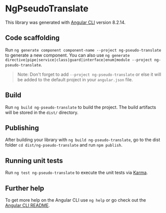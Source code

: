 # NgPseudoTranslate

This library was generated with [Angular CLI](https://github.com/angular/angular-cli) version 8.2.14.

## Code scaffolding

Run `ng generate component component-name --project ng-pseudo-translate` to generate a new component. You can also use `ng generate directive|pipe|service|class|guard|interface|enum|module --project ng-pseudo-translate`.
> Note: Don't forget to add `--project ng-pseudo-translate` or else it will be added to the default project in your `angular.json` file. 

## Build

Run `ng build ng-pseudo-translate` to build the project. The build artifacts will be stored in the `dist/` directory.

## Publishing

After building your library with `ng build ng-pseudo-translate`, go to the dist folder `cd dist/ng-pseudo-translate` and run `npm publish`.

## Running unit tests

Run `ng test ng-pseudo-translate` to execute the unit tests via [Karma](https://karma-runner.github.io).

## Further help

To get more help on the Angular CLI use `ng help` or go check out the [Angular CLI README](https://github.com/angular/angular-cli/blob/master/README.md).
